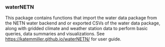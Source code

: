 ### waterNETN
This package contains functions that import the water data package from the NETN water backend and or exported CSVs of the water data package, along with gridded climate and weather station data to perform basic queries, data summaries and visualizations. See https://katemmiller.github.io/waterNETN/ for user guide.
